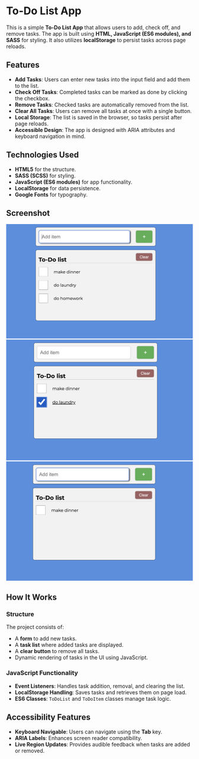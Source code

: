 # To-Do List App

This is a simple **To-Do List App** that allows users to add, check off, and remove tasks. The app is built using **HTML, JavaScript (ES6 modules), and SASS** for styling. It also utilizes **localStorage** to persist tasks across page reloads.

## Features

- **Add Tasks**: Users can enter new tasks into the input field and add them to the list.
- **Check Off Tasks**: Completed tasks can be marked as done by clicking the checkbox.
- **Remove Tasks**: Checked tasks are automatically removed from the list.
- **Clear All Tasks**: Users can remove all tasks at once with a single button.
- **Local Storage**: The list is saved in the browser, so tasks persist after page reloads.
- **Accessible Design**: The app is designed with ARIA attributes and keyboard navigation in mind.

## Technologies Used

- **HTML5** for the structure.
- **SASS (SCSS)** for styling.
- **JavaScript (ES6 modules)** for app functionality.
- **LocalStorage** for data persistence.
- **Google Fonts** for typography.

## Screenshot

![To-Do List Screenshot](./demo-1.png)
![To-Do List Screenshot](./demo-2.png)
![To-Do List Screenshot](./demo-3.png)

## How It Works

### Structure

The project consists of:

- A **form** to add new tasks.
- A **task list** where added tasks are displayed.
- A **clear button** to remove all tasks.
- Dynamic rendering of tasks in the UI using JavaScript.

### JavaScript Functionality

- **Event Listeners**: Handles task addition, removal, and clearing the list.
- **LocalStorage Handling**: Saves tasks and retrieves them on page load.
- **ES6 Classes**: `ToDoList` and `ToDoItem` classes manage task logic.

## Accessibility Features

- **Keyboard Navigable**: Users can navigate using the **Tab** key.
- **ARIA Labels**: Enhances screen reader compatibility.
- **Live Region Updates**: Provides audible feedback when tasks are added or removed.
